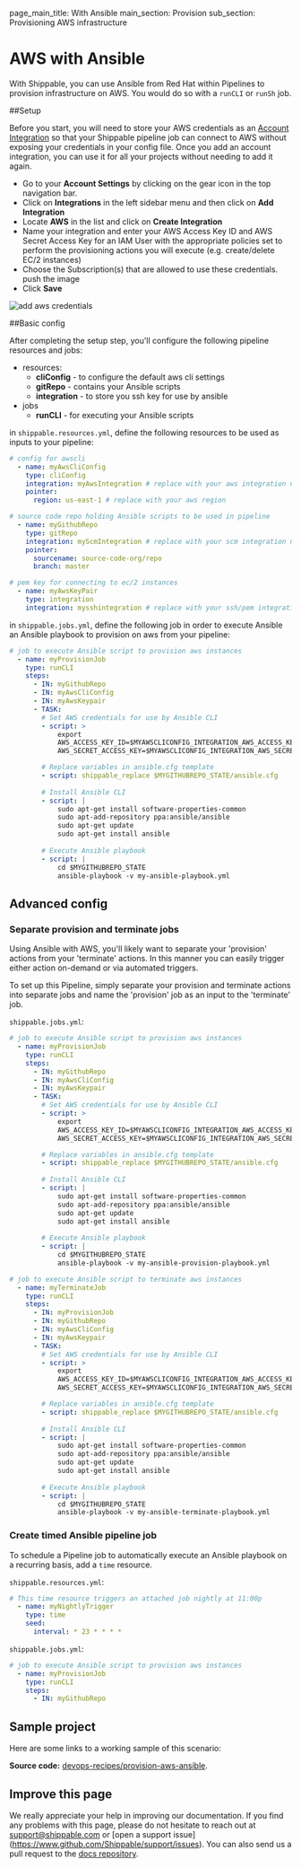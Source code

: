 page_main_title: With Ansible
main_section: Provision
sub_section: Provisioning AWS infrastructure

# AWS with Ansible
With Shippable, you can use Ansible from Red Hat within Pipelines to provision 
infrastructure on AWS. You would do so with a `runCLI` or 
`runSh` job.

##Setup

Before you start, you will need to store your AWS credentials as an [Account 
Integration](../platform/integrations-overview.md) so that your Shippable pipeline job can connect to AWS 
without exposing your credentials in your config file. Once you add an account 
integration, you can use it for all your projects without needing to add it again.

-  Go to your **Account Settings** by clicking on the gear icon in the top 
navigation bar.
-  Click on **Integrations** in the left sidebar menu and then click on **Add 
Integration**
-  Locate **AWS** in the list and click on **Create Integration**
-  Name your integration and enter your AWS Access Key ID and AWS Secret Access
Key for an IAM User with the appropriate policies set to perform the provisioning 
actions you will execute (e.g. create/delete EC/2 instances)
-  Choose the Subscription(s) that are allowed to use these credentials.
push the image
-  Click **Save**

<img src="../../images/provision/amazon-web-services-integration.png" alt="add 
aws credentials">

##Basic config

After completing the setup step, you'll configure the following pipeline 
resources and jobs:

-  resources:
    *  **cliConfig** - to configure the default aws cli settings
    *  **gitRepo** - contains your Ansible scripts
    *  **integration** - to store you ssh key for use by ansible
-  jobs
    *  **runCLI** - for executing your Ansible scripts

in `shippable.resources.yml`, define the following resources to be used as 
inputs to your pipeline:

```yaml
# config for awscli 
  - name: myAwsCliConfig
    type: cliConfig
    integration: myAwsIntegration # replace with your aws integration name
    pointer:
      region: us-east-1 # replace with your aws region

# source code repo holding Ansible scripts to be used in pipeline
  - name: myGithubRepo
    type: gitRepo
    integration: myScmIntegration # replace with your scm integration name
    pointer:
      sourcename: source-code-org/repo
      branch: master

# pem key for connecting to ec/2 instances
  - name: myAwsKeyPair
    type: integration
    integration: mysshintegration # replace with your ssh/pem integration name
```

in `shippable.jobs.yml`, define the following job in order to execute Ansible 
an Ansible playbook to provision on aws from your pipeline:

```yaml
# job to execute Ansible script to provision aws instances
  - name: myProvisionJob
    type: runCLI
    steps:
      - IN: myGithubRepo
      - IN: myAwsCliConfig
      - IN: myAwsKeypair
      - TASK:
        # Set AWS credentials for use by Ansible CLI
        - script: >
            export 
            AWS_ACCESS_KEY_ID=$MYAWSCLICONFIG_INTEGRATION_AWS_ACCESS_KEY_ID 
            AWS_SECRET_ACCESS_KEY=$MYAWSCLICONFIG_INTEGRATION_AWS_SECRET_ACCESS_KEY

        # Replace variables in ansible.cfg template
        - script: shippable_replace $MYGITHUBREPO_STATE/ansible.cfg
        
        # Install Ansible CLI
        - script: |
            sudo apt-get install software-properties-common  
            sudo apt-add-repository ppa:ansible/ansible  
            sudo apt-get update  
            sudo apt-get install ansible
        
        # Execute Ansible playbook
        - script: |
            cd $MYGITHUBREPO_STATE  
            ansible-playbook -v my-ansible-playbook.yml
```
## Advanced config
### Separate provision and terminate jobs
Using Ansible with AWS, you'll likely want to separate your 'provision' actions 
from your 'terminate' actions. In this manner you can easily trigger either 
action on-demand or via automated triggers.

To set up this Pipeline, simply separate your provision and terminate actions 
into separate jobs and name the 'provision' job as an input to the 
'terminate' job.

`shippable.jobs.yml`:
```yaml
# job to execute Ansible script to provision aws instances
  - name: myProvisionJob
    type: runCLI
    steps:
      - IN: myGithubRepo
      - IN: myAwsCliConfig
      - IN: myAwsKeypair
      - TASK:
        # Set AWS credentials for use by Ansible CLI
        - script: >
            export 
            AWS_ACCESS_KEY_ID=$MYAWSCLICONFIG_INTEGRATION_AWS_ACCESS_KEY_ID 
            AWS_SECRET_ACCESS_KEY=$MYAWSCLICONFIG_INTEGRATION_AWS_SECRET_ACCESS_KEY

        # Replace variables in ansible.cfg template
        - script: shippable_replace $MYGITHUBREPO_STATE/ansible.cfg
        
        # Install Ansible CLI
        - script: |
            sudo apt-get install software-properties-common  
            sudo apt-add-repository ppa:ansible/ansible  
            sudo apt-get update  
            sudo apt-get install ansible
        
        # Execute Ansible playbook
        - script: |
            cd $MYGITHUBREPO_STATE  
            ansible-playbook -v my-ansible-provision-playbook.yml

# job to execute Ansible script to terminate aws instances
  - name: myTerminateJob
    type: runCLI
    steps:
      - IN: myProvisionJob     
      - IN: myGithubRepo
      - IN: myAwsCliConfig
      - IN: myAwsKeypair
      - TASK:
        # Set AWS credentials for use by Ansible CLI
        - script: >
            export 
            AWS_ACCESS_KEY_ID=$MYAWSCLICONFIG_INTEGRATION_AWS_ACCESS_KEY_ID 
            AWS_SECRET_ACCESS_KEY=$MYAWSCLICONFIG_INTEGRATION_AWS_SECRET_ACCESS_KEY

        # Replace variables in ansible.cfg template
        - script: shippable_replace $MYGITHUBREPO_STATE/ansible.cfg
        
        # Install Ansible CLI
        - script: |
            sudo apt-get install software-properties-common  
            sudo apt-add-repository ppa:ansible/ansible  
            sudo apt-get update  
            sudo apt-get install ansible
        
        # Execute Ansible playbook
        - script: |
            cd $MYGITHUBREPO_STATE  
            ansible-playbook -v my-ansible-terminate-playbook.yml
```

### Create timed Ansible pipeline job
To schedule a Pipeline job to automatically execute an Ansible playbook on a 
recurring basis, add a `time` resource.

`shippable.resources.yml`:
```yaml
# This time resource triggers an attached job nightly at 11:00p
  - name: myNightlyTrigger
    type: time
    seed:
      interval: * 23 * * * *
```

`shippable.jobs.yml`:
```yaml
# job to execute Ansible script to provision aws instances
  - name: myProvisionJob
    type: runCLI
    steps:
      - IN: myGithubRepo
```


## Sample project

Here are some links to a working sample of this scenario: 

**Source code:**  [devops-recipes/provision-aws-ansible](https://github.com/devops-recipes/provision-aws-ansible).


## Improve this page

We really appreciate your help in improving our documentation. If you find any 
problems with this page, please do not hesitate to reach out at 
[support@shippable.com](mailto:support@shippable.com) or [open a support issue]
(https://www.github.com/Shippable/support/issues). You can also send us a pull 
request to the [docs repository](https://www.github.com/Shippable/docs).
